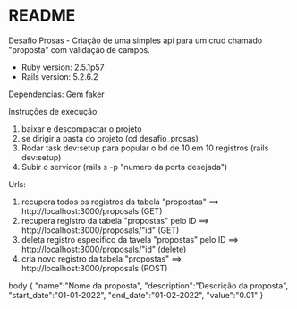 # README


 Desafio Prosas - Criação de uma simples api para um crud chamado "proposta" com validação de campos.
 
- Ruby version: 2.5.1p57
- Rails version: 5.2.6.2

Dependencias:
Gem faker 

Instruções de execução:

1) baixar e descompactar o projeto 
2) se dirigir a pasta do projeto (cd desafio_prosas)
3) Rodar task dev:setup para popular o bd de 10 em 10 registros (rails dev:setup)
4) Subir o servidor (rails s -p "numero da porta desejada")

Urls:
1) recupera todos os registros da tabela "propostas" ==> http://localhost:3000/proposals  (GET)
2) recupera registro da tabela "propostas" pelo ID ==> http://localhost:3000/proposals/"id" (GET)
3) deleta registro especifico da tavela "propostas" pelo ID ==> http://localhost:3000/proposals/"id" (delete)
4) cria novo registro da tabela "propostas"  ==> http://localhost:3000/proposals (POST)

body
{
    "name":"Nome da proposta",
    "description":"Descrição da proposta",
    "start_date":"01-01-2022",
    "end_date":"01-02-2022",
    "value":"0.01"
}
